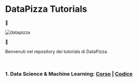 # DataPizza Tutorials

🍕<p align="left"> <img src="https://komarev.com/ghpvc/?username=datapizza&label=Profile%20views&color=0e75b6&style=flat" alt="datapizza"/> </p>🍕

Benvenuti nel repository dei tutorials di DataPizza.

<br>

### 1. Data Science & Machine Learning: <ins>**[Corso](https://www.instagram.com/datapizza/guide/data-science-tips/17949599117195141/)**</ins> | <ins>**[Codice](https://github.com/data-pizza/tutorials/tree/main/Data%20Science%20%26%20Machine%20Learning)**</ins>

